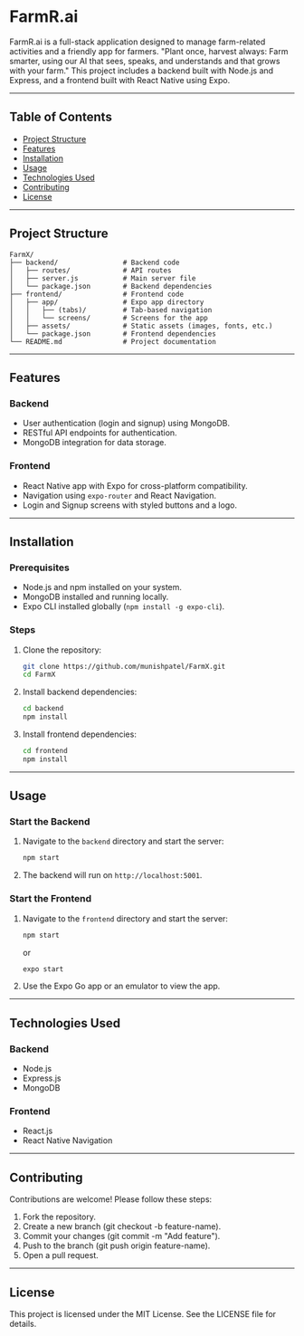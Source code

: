 # FarmR.ai

FarmR.ai is a full-stack application designed to manage farm-related activities and a friendly app for farmers. "Plant once, harvest always: Farm smarter, using our AI that sees, speaks, and understands and that grows with your farm."
This project includes a backend built with Node.js and Express, and a frontend built with React Native using Expo.

---

## Table of Contents

- [Project Structure](#project-structure)
- [Features](#features)
- [Installation](#installation)
- [Usage](#usage)
- [Technologies Used](#technologies-used)
- [Contributing](#contributing)
- [License](#license)

---

## Project Structure
```
FarmX/
├── backend/                # Backend code
│   ├── routes/             # API routes
│   ├── server.js           # Main server file
│   └── package.json        # Backend dependencies
├── frontend/               # Frontend code
│   ├── app/                # Expo app directory
│   │   ├── (tabs)/         # Tab-based navigation
│   │   └── screens/        # Screens for the app
│   ├── assets/             # Static assets (images, fonts, etc.)
│   └── package.json        # Frontend dependencies
└── README.md               # Project documentation
```
---

## Features

### Backend
- User authentication (login and signup) using MongoDB.
- RESTful API endpoints for authentication.
- MongoDB integration for data storage.

### Frontend
- React Native app with Expo for cross-platform compatibility.
- Navigation using `expo-router` and React Navigation.
- Login and Signup screens with styled buttons and a logo.

---

## Installation

### Prerequisites
- Node.js and npm installed on your system.
- MongoDB installed and running locally.
- Expo CLI installed globally (`npm install -g expo-cli`).

### Steps
1. Clone the repository:
   ```bash
   git clone https://github.com/munishpatel/FarmX.git
   cd FarmX
   ```
2. Install backend dependencies:
   ```bash
   cd backend
   npm install
   ```
3. Install frontend dependencies:
   ```bash
   cd frontend
   npm install
   ```
---

## Usage

### Start the Backend
1. Navigate to the `backend` directory and start the server:
   ```bash
   npm start
   ```
2. The backend will run on `http://localhost:5001`.

### Start the Frontend
1. Navigate to the `frontend` directory and start the server:
   ```bash
   npm start
   ```
   or
   ```bash
   expo start
   ```
2. Use the Expo Go app or an emulator to view the app.

---

## Technologies Used
### Backend
- Node.js
- Express.js
- MongoDB

### Frontend
- React.js
- React Native Navigation

---

## Contributing
Contributions are welcome! Please follow these steps:

1. Fork the repository.
2. Create a new branch (git checkout -b feature-name).
3. Commit your changes (git commit -m "Add feature").
4. Push to the branch (git push origin feature-name).
5. Open a pull request.
   
---

## License
This project is licensed under the MIT License. See the LICENSE file for details.

   
